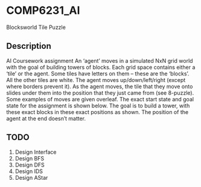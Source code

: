 # COMP6231_AI
Blocksworld Tile Puzzle

## Description
AI Coursework assignment
An ‘agent’ moves in a simulated NxN grid world with the goal of building towers of blocks. Each grid space contains either a ‘tile’ or the agent. Some tiles have letters on them – these are the ‘blocks’. All the other tiles are white. The agent moves up/down/left/right (except where borders prevent it). As the agent moves, the tile that they move onto slides under them into the position that they just came from (see 8-puzzle). Some examples of moves are given overleaf. The exact start state and goal state for the assignment is shown below. The goal is to build a tower, with these exact blocks in these exact positions as shown. The position of the agent at the end doesn’t matter.

## TODO
1. Design Interface
2. Design BFS
3. Design DFS
4. Design IDS
5. Design AStar

